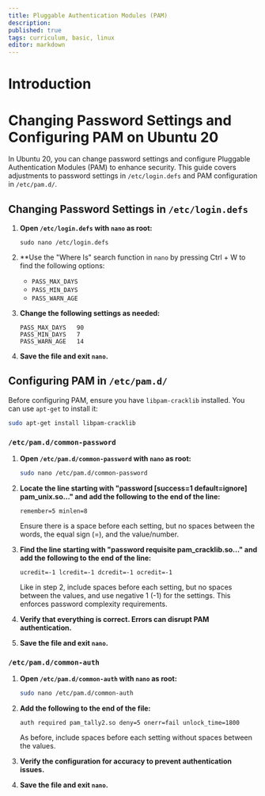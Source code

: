 ```yaml
---
title: Pluggable Authentication Modules (PAM)
description: 
published: true
tags: curriculum, basic, linux
editor: markdown
---
```

# Introduction 


# Changing Password Settings and Configuring PAM on Ubuntu 20

In Ubuntu 20, you can change password settings and configure Pluggable Authentication Modules (PAM) to enhance security. This guide covers adjustments to password settings in `/etc/login.defs` and PAM configuration in `/etc/pam.d/`.

## Changing Password Settings in `/etc/login.defs`

1. **Open `/etc/login.defs` with `nano` as root:**

   ```
   sudo nano /etc/login.defs
   ```

2. **Use the "Where Is" search function in `nano` by pressing Ctrl + W to find the following options:
   - `PASS_MAX_DAYS`
   - `PASS_MIN_DAYS`
   - `PASS_WARN_AGE`

3. **Change the following settings as needed:**

   ```
   PASS_MAX_DAYS   90
   PASS_MIN_DAYS   7
   PASS_WARN_AGE   14
   ```

4. **Save the file and exit `nano`.**

## Configuring PAM in `/etc/pam.d/`

Before configuring PAM, ensure you have `libpam-cracklib` installed. You can use `apt-get` to install it:

```bash
sudo apt-get install libpam-cracklib
```

### `/etc/pam.d/common-password`

1. **Open `/etc/pam.d/common-password` with `nano` as root:**

   ```bash
   sudo nano /etc/pam.d/common-password
   ```

2. **Locate the line starting with "password [success=1 default=ignore] pam_unix.so..." and add the following to the end of the line:**

   ```text
   remember=5 minlen=8
   ```

   Ensure there is a space before each setting, but no spaces between the words, the equal sign (=), and the value/number.

3. **Find the line starting with "password requisite pam_cracklib.so..." and add the following to the end of the line:**

   ```text
   ucredit=-1 lcredit=-1 dcredit=-1 ocredit=-1
   ```

   Like in step 2, include spaces before each setting, but no spaces between the values, and use negative 1 (-1) for the settings. This enforces password complexity requirements.

4. **Verify that everything is correct. Errors can disrupt PAM authentication.**

5. **Save the file and exit `nano`.**

### `/etc/pam.d/common-auth`

1. **Open `/etc/pam.d/common-auth` with `nano` as root:**

   ```bash
   sudo nano /etc/pam.d/common-auth
   ```

2. **Add the following to the end of the file:**

   ```text
   auth required pam_tally2.so deny=5 onerr=fail unlock_time=1800
   ```

   As before, include spaces before each setting without spaces between the values.

3. **Verify the configuration for accuracy to prevent authentication issues.**

4. **Save the file and exit `nano`.**

